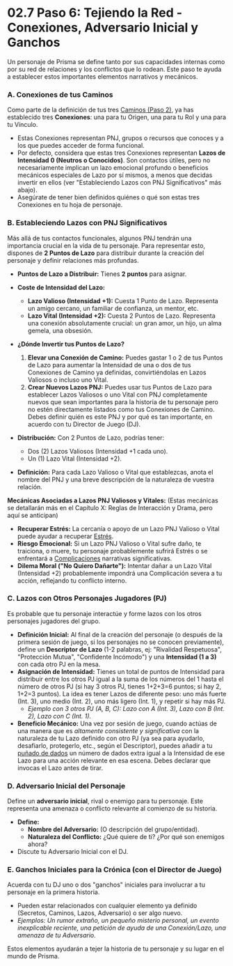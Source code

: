 # 02.7 Paso 6: Tejiendo la Red - Conexiones, Adversario Inicial y Ganchos

Un personaje de Prisma se define tanto por sus capacidades internas como por su red de relaciones y los conflictos que lo rodean. Este paso te ayuda a establecer estos importantes elementos narrativos y mecánicos.

### A. Conexiones de tus Caminos

Como parte de la definición de tus tres [Caminos (Paso 2)](./02.3_Paso_2_Definiendo_tus_Caminos.md), ya has establecido tres **Conexiones**: una para tu Origen, una para tu Rol y una para tu Vínculo.

*   Estas Conexiones representan PNJ, grupos o recursos que conoces y a los que puedes acceder de forma funcional.
*   Por defecto, considera que estas tres Conexiones representan **Lazos de Intensidad 0 (Neutros o Conocidos)**. Son contactos útiles, pero no necesariamente implican un lazo emocional profundo o beneficios mecánicos especiales de Lazo por sí mismos, a menos que decidas invertir en ellos (ver "Estableciendo Lazos con PNJ Significativos" más abajo).
*   Asegúrate de tener bien definidos quiénes o qué son estas tres Conexiones en tu hoja de personaje.

### B. Estableciendo Lazos con PNJ Significativos

Más allá de tus contactos funcionales, algunos PNJ tendrán una importancia crucial en la vida de tu personaje. Para representar esto, dispones de **2 Puntos de Lazo** para distribuir durante la creación del personaje y definir relaciones más profundas.

*   **Puntos de Lazo a Distribuir:** Tienes **2 puntos** para asignar.
*   **Coste de Intensidad del Lazo:**
    *   **Lazo Valioso (Intensidad +1):** Cuesta 1 Punto de Lazo. Representa un amigo cercano, un familiar de confianza, un mentor, etc.
    *   **Lazo Vital (Intensidad +2):** Cuesta 2 Puntos de Lazo. Representa una conexión absolutamente crucial: un gran amor, un hijo, un alma gemela, una obsesión.
*   **¿Dónde Invertir tus Puntos de Lazo?**
    1.  **Elevar una Conexión de Camino:** Puedes gastar 1 o 2 de tus Puntos de Lazo para aumentar la Intensidad de una o dos de tus Conexiones de Camino ya definidas, convirtiéndolas en Lazos Valiosos o incluso uno Vital.
    2.  **Crear Nuevos Lazos PNJ:** Puedes usar tus Puntos de Lazo para establecer Lazos Valiosos o uno Vital con PNJ completamente nuevos que sean importantes para la historia de tu personaje pero no estén directamente listados como tus Conexiones de Camino. Debes definir quién es este PNJ y por qué es tan importante, en acuerdo con tu Director de Juego (DJ).

*   **Distribución:** Con 2 Puntos de Lazo, podrías tener:
    *   Dos (2) Lazos Valiosos (Intensidad +1 cada uno).
    *   Un (1) Lazo Vital (Intensidad +2).
*   **Definición:** Para cada Lazo Valioso o Vital que establezcas, anota el nombre del PNJ y una breve descripción de la naturaleza de vuestra relación.

**Mecánicas Asociadas a Lazos PNJ Valiosos y Vitales:**
(Estas mecánicas se detallarán más en el Capítulo X: Reglas de Interacción y Drama, pero aquí se anticipan)
*   **Recuperar Estrés:** La cercanía o apoyo de un Lazo PNJ Valioso o Vital puede ayudar a recuperar [Estrés](./(enlace_a_heridas_estres).md).
*   **Riesgo Emocional:** Si un Lazo PNJ Valioso o Vital sufre daño, te traiciona, o muere, tu personaje probablemente sufrirá Estrés o se enfrentará a [Complicaciones](./../../PARTE_I_EL_NUCLEO_DEL_JUEGO/Capitulo_01_Mecanicas_Fundamentales/01.07_Complicaciones.md) narrativas significativas.
*   **Dilema Moral ("No Quiero Dañarte"):** Intentar dañar a un Lazo Vital (Intensidad +2) probablemente impondrá una Complicación severa a tu acción, reflejando tu conflicto interno.

### C. Lazos con Otros Personajes Jugadores (PJ)

Es probable que tu personaje interactúe y forme lazos con los otros personajes jugadores del grupo.

*   **Definición Inicial:** Al final de la creación del personaje (o después de la primera sesión de juego, si los personajes no se conocen previamente), define un **Descriptor de Lazo** (1-2 palabras, ej: "Rivalidad Respetuosa", "Protección Mutua", "Confidente Incómodo") y una **Intensidad (1 a 3)** con cada otro PJ en la mesa.
*   **Asignación de Intensidad:** Tienes un total de puntos de Intensidad para distribuir entre los otros PJ igual a la suma de los números del 1 hasta el número de otros PJ (si hay 3 otros PJ, tienes 1+2+3=6 puntos; si hay 2, 1+2=3 puntos). La idea es tener Lazos de diferente peso: uno más fuerte (Int. 3), uno medio (Int. 2), uno más ligero (Int. 1), y repetir si hay más PJ.
    *   *Ejemplo con 3 otros PJ (A, B, C): Lazo con A (Int. 3), Lazo con B (Int. 2), Lazo con C (Int. 1).*
*   **Beneficio Mecánico:** Una vez por sesión de juego, cuando actúas de una manera que es *altamente consistente y significativa* con la naturaleza de tu Lazo definido con otro PJ (ya sea para ayudarlo, desafiarlo, protegerlo, etc., según el Descriptor), puedes añadir a tu [puñado de dados](./../../PARTE_I_EL_NUCLEO_DEL_JUEGO/Capitulo_01_Mecanicas_Fundamentales/01.02_Lanzando_los_Dados.md) un número de dados extra igual a la Intensidad de ese Lazo para una acción relevante en esa escena. Debes declarar que invocas el Lazo antes de tirar.

### D. Adversario Inicial del Personaje

Define un **adversario inicial**, rival o enemigo para tu personaje. Este representa una amenaza o conflicto relevante al comienzo de su historia.

*   **Define:**
    *   **Nombre del Adversario:** (O descripción del grupo/entidad).
    *   **Naturaleza del Conflicto:** ¿Qué quiere de ti? ¿Por qué son enemigos ahora?
*   Discute tu Adversario Inicial con el DJ.

### E. Ganchos Iniciales para la Crónica (con el Director de Juego)

Acuerda con tu DJ uno o dos "ganchos" iniciales para involucrar a tu personaje en la primera historia.

*   Pueden estar relacionados con cualquier elemento ya definido (Secretos, Caminos, Lazos, Adversario) o ser algo nuevo.
*   *Ejemplos: Un rumor extraño, un pequeño misterio personal, un evento inexplicable reciente, una petición de ayuda de una Conexión/Lazo, una amenaza de tu Adversario.*

Estos elementos ayudarán a tejer la historia de tu personaje y su lugar en el mundo de Prisma.
